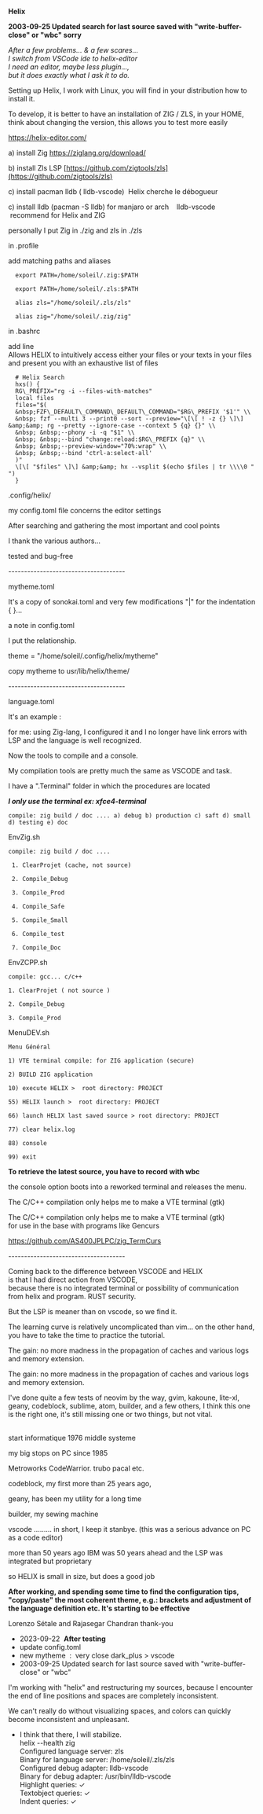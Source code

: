 **Helix**  
  
**2003-09-25 Updated search for last source saved with "write-buffer-close" or "wbc" sorry**

_After a few problems... & a few scares..._  
_I switch from VSCode ide to helix-editor_  
_I need an editor, maybe less plugin...,_  
_but it does exactly what I ask it to do._

Setting up Helix, I work with Linux, you will find in your distribution how to install it.

To develop, it is better to have an installation of ZIG / ZLS, in your HOME, think about changing the version, this allows you to test more easily

https://helix-editor.com/

a) install Zig https://ziglang.org/download/  

b) install Zls LSP [https://github.com/zigtools/zls](https://github.com/zigtools/zls)

c) install pacman lldb ( lldb-vscode)  Helix cherche le débogueur

c) install lldb (pacman -S lldb) for manjaro or arch    lldb-vscode  recommend for Helix and ZIG

personally I put Zig in ./zig and zls in ./zls  

in .profile

add matching paths and aliases  

```plaintext
  export PATH=/home/soleil/.zig:$PATH  

  export PATH=/home/soleil/.zls:$PATH  

  alias zls="/home/soleil/.zls/zls"  

  alias zig="/home/soleil/.zig/zig"  
```

in .bashrc

add line   
Allows HELIX to intuitively access either your files or your texts in your files and present you with an exhaustive list of files

```plaintext
  # Helix Search  
  hxs() {  
  RG\_PREFIX="rg -i --files-with-matches"  
  local files  
  files="$(  
  &nbsp;FZF\_DEFAULT\_COMMAND\_DEFAULT\_COMMAND="$RG\_PREFIX '$1'" \\  
  &nbsp; fzf --multi 3 --print0 --sort --preview="\[\[ ! -z {} \]\] &amp;&amp; rg --pretty --ignore-case --context 5 {q} {}" \\  
  &nbsp; &nbsp;--phony -i -q "$1" \\  
  &nbsp; &nbsp;--bind "change:reload:$RG\_PREFIX {q}" \\  
  &nbsp; &nbsp;--preview-window="70%:wrap" \\  
  &nbsp; &nbsp;--bind 'ctrl-a:select-all'  
  )"  
  \[\[ "$files" \]\] &amp;&amp; hx --vsplit $(echo $files | tr \\\\0 " ")  
  }
```

.config/helix/  

my config.toml file concerns the editor settings  

After searching and gathering the most important and cool points

I thank the various authors...  

tested and bug-free  

\-------------------------------------

mytheme.toml  

It's a copy of sonokai.toml and very few modifications "|" for the indentation { }...  

a note in config.toml

I put the relationship.

theme = "/home/soleil/.config/helix/mytheme"  

copy mytheme to usr/lib/helix/theme/

\-------------------------------------

language.toml

It's an example :

for me: using Zig-lang, I configured it and I no longer have link errors with LSP and the language is well recognized.  

Now the tools to compile and a console.  

My compilation tools are pretty much the same as VSCODE and task.  

I have a ".Terminal" folder in which the procedures are located  

_**I only use the terminal ex: xfce4-terminal**_

`compile: zig build / doc .... a) debug b) production c) saft d) small d) testing e) doc`

EnvZig.sh

```plaintext
compile: zig build / doc ....

 1. ClearProjet (cache, not source)

 2. Compile_Debug

 3. Compile_Prod

 4. Compile_Safe

 5. Compile_Small

 6. Compile_test

 7. Compile_Doc
```

EnvZCPP.sh

```plaintext
compile: gcc... c/c++

1. ClearProjet ( not source )

2. Compile_Debug

3. Compile_Prod
```

MenuDEV.sh

```plaintext
Menu Général

1) VTE terminal compile: for ZIG application (secure)

2) BUILD ZIG application

10) execute HELIX >  root directory: PROJECT

55) HELIX launch >  root directory: PROJECT

66) launch HELIX last saved source > root directory: PROJECT

77) clear helix.log

88) console

99) exit
```

**To retrieve the latest source, you have to record with wbc**

the console option boots into a reworked terminal and releases the menu.

The C/C++ compilation only helps me to make a VTE terminal (gtk)  

The C/C++ compilation only helps me to make a VTE terminal (gtk)  
for use in the base with programs like Gencurs

https://github.com/AS400JPLPC/zig_TermCurs  

\-------------------------------------

Coming back to the difference between VSCODE and HELIX  
is that I had direct action from VSCODE,  
because there is no integrated terminal or possibility of communication from helix and program. RUST security.

But the LSP is meaner than on vscode, so we find it.  

The learning curve is relatively uncomplicated than vim... on the other hand, you have to take the time to practice the tutorial.  

The gain: no more madness in the propagation of caches and various logs and memory extension.  

The gain: no more madness in the propagation of caches and various logs and memory extension.  

I've done quite a few tests of neovim by the way, gvim, kakoune, lite-xl, geany, codeblock, sublime, atom, builder, and a few others, I think this one is the right one, it's still missing one or two things, but not vital.

    
start informatique 1976 middle systeme  

my big stops on PC since 1985

Metroworks CodeWarrior. trubo pacal etc.

codeblock, my first more than 25 years ago,

geany, has been my utility for a long time

builder, my sewing machine

vscode ......... in short, I keep it stanbye. (this was a serious advance on PC as a code editor)

more than 50 years ago IBM was 50 years ahead and the LSP was integrated but proprietary

so HELIX is small in size, but does a good job

**After working, and spending some time to find the configuration tips, "copy/paste" the most coherent theme, e.g.: brackets and adjustment of the language definition etc. It's starting to be effective**

Lorenzo Sétale and Rajasegar Chandran thank-you

*   2023-09-22  **After testing**
*   update config.toml
*   new mytheme  :  very close dark\_plus > vscode
*   2003-09-25 Updated search for last source saved with "write-buffer-close" or "wbc"

I'm working with "helix" and restructuring my sources, because I encounter the end of line positions and spaces are completely inconsistent. 

We can't really do without visualizing spaces, and colors can quickly become inconsistent and unpleasant. 

*   I think that there, I will stabilize.  
    helix --health zig  
    Configured language server: zls  
    Binary for language server: /home/soleil/.zls/zls  
    Configured debug adapter: lldb-vscode  
    Binary for debug adapter: /usr/bin/lldb-vscode  
    Highlight queries: ✓  
    Textobject queries: ✓  
    Indent queries: ✓